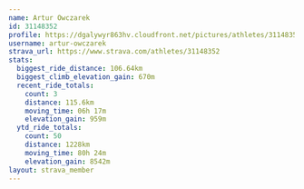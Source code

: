 ```yaml
---
name: Artur Owczarek
id: 31148352
profile: https://dgalywyr863hv.cloudfront.net/pictures/athletes/31148352/15906846/1/large.jpg
username: artur-owczarek
strava_url: https://www.strava.com/athletes/31148352
stats:
  biggest_ride_distance: 106.64km
  biggest_climb_elevation_gain: 670m
  recent_ride_totals:
    count: 3
    distance: 115.6km
    moving_time: 06h 17m
    elevation_gain: 959m
  ytd_ride_totals:
    count: 50
    distance: 1228km
    moving_time: 80h 24m
    elevation_gain: 8542m
layout: strava_member
--- 
```


